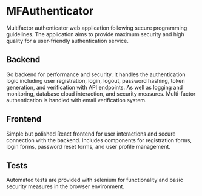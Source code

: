 # MFAuthenticator
Multifactor authenticator web application following secure programming guidelines. The application aims to provide maximum security and high quality for a user-friendly authentication service.
## Backend
Go backend for performance and security. It handles the authentication logic including user registration, login, logout, password hashing, token generation, and verification with API endpoints. As well as logging and monitoring, database cloud interaction, and security measures. Multi-factor authentication is handled with email verification system.
## Frontend
Simple but polished React frontend for user interactions and secure connection with the backend. Includes components for registration forms, login forms, password reset forms, and user profile management.
## Tests
Automated tests are provided with selenium for functionality and basic security measures in the browser environment.

